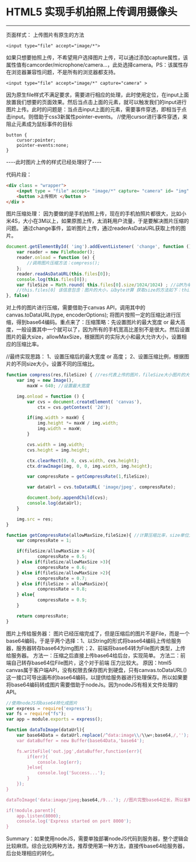 # HTML5 实现手机拍照上传调用摄像头
---



页面样式：
上传图片有原生的方法

    <input type="file" accept="image/*">                                               
如果只想要拍照上传，不希望用户选择图片上传，可以通过添加capture属性，该属性值有camcorder/microphone/camera...，此处选择camera。PS：该属性存在浏览器兼容性问题，不是所有的浏览器都支持。

    <input type="file" accept="image/*" capture="camera" >
因为原生file样式不满足要求，需要进行相应的处理，此时使用定位，在input上面放置我们想要的页面效果。然后当点击上面的元素，就可以触发我们的input进行图片上传。此时的问题是：当点击input上面的元素，需要事件穿透，即相当于点击input。则借助于css3新属性pointer-events。
//使用cursor进行事件穿透，来阻止元素成为鼠标事件的目标

    button {
        cursor:pointer;
        pointer-events:none;
    }
----此时图片上传的样式已经处理好了----

代码片段：
``` html
<div class = "wrapper">
    <input type = "file" accept= "image/*" capture= "camera" id= "img" />
    <button >上传照片 </button >
</div >
```
图片压缩处理：
因为要做的是手机拍照上传，现在的手机拍照片都很大，比如小米4S，大小在3M以上，如果原图上传，太消耗用户流量，于是要解决图片压缩的问题。
通过change事件，监听图片上传，通过readerAsDataURL获取上传的图片。
``` js
document.getElementById( 'img').addEventListener( 'change', function () {
    var reader = new FileReader();
    reader.onload = function (e) {
        //调用图片压缩方法：compress();
    };
    reader.readAsDataURL(this.files[0]);
    console.log(this.files[0]);
    var fileSize = Math.round( this.files[0].size/1024/1024) ; //以M为单位
    //this.files[0] 该信息包含：图片的大小，以byte计算 获取size的方法如下：this.files[0].size;
}, false)
```
对上传的图片进行压缩，需要借助于canvas API，调用其中的canvas.toDataURL(type, encoderOptions); 将图片按照一定的压缩比进行压缩，得到base64编码。重点来了：压缩策略：先设置图片的最大宽度 or 最大高度，一般设置其中一个就可以了，因为所有的手机宽高比差别不是很大。然后设置图片的最大size，allowMaxSize，根据图片的实际大小和最大允许大小，设置相应的压缩比率。

//最终实现思路：
1、设置压缩后的最大宽度 or 高度；
2、设置压缩比例，根据图片的不同size大小，设置不同的压缩比。
``` js
function compress(res,fileSize) { //res代表上传的图片，fileSize大小图片的大小
    var img = new Image(),
        maxW = 640; //设置最大宽度

    img.onload = function () {
        var cvs = document.createElement( 'canvas'),
            ctx = cvs.getContext( '2d');

        if(img.width > maxW) {
            img.height *= maxW / img.width;
            img.width = maxW;
        }

        cvs.width = img.width;
        cvs.height = img.height;

        ctx.clearRect(0, 0, cvs.width, cvs.height);
        ctx.drawImage(img, 0, 0, img.width, img.height);

        var compressRate = getCompressRate(1,fileSize);

        var dataUrl = cvs.toDataURL( 'image/jpeg', compressRate);

        document.body.appendChild(cvs);
        console.log(dataUrl);
    }

    img.src = res;
}

function getCompressRate(allowMaxSize,fileSize){ //计算压缩比率，size单位为MB
    var compressRate = 1;

    if(fileSize/allowMaxSize > 4){
            compressRate = 0.5;
    } else if(fileSize/allowMaxSize >3){
            compressRate = 0.6;
    } else if(fileSize/allowMaxSize >2){
            compressRate = 0.7;
    } else if(fileSize > allowMaxSize){
            compressRate = 0.8;
    } else{
            compressRate = 0.9;
    }

    return compressRate;
}
```
图片上传给服务器：
图片已经压缩完成了，但是压缩后的图片不是File，而是一个base64编码，于是乎两个选择：1、以String的形式将base64编码上传给服务器，服务器转存base64为img图片；2、前端将base64转为File图片类型，上传给服务器。
方法一：压缩之后直接上传base64给后台，实现简单。
方法二：前端自己转存base64位File图片，这个对于前端 压力比较大。
原因：html5 canvas属于客户端API，没有权限去保存图片到硬盘，只有canvas.toDataURL()这一接口可导出画布的base64编码，以提供给服务器进行处理保存。所以如果要将base64编码转成图片需要借助于nodeJs。因为nodeJS有相关文件处理的API。

``` js
//使用nodeJS将base64转化成图片
var express = require('express');
var fs = require("fs");
var app = module.exports = express();

function dataToImage(dataUrl){
    var base64Data = dataUrl.replace(/^data:image\\/\\w+;base64,/,'');
    var dataBuffer = new Buffer(base64Data,'base64');

    fs.writeFile('out.jpg',dataBuffer,function(err){
        if(err){
            console.log(err);
        }else{
            console.log('Success...');
        }
    });
}

dataToImage('data:image/jpeg;base64,/9...'); //图片完整base64过长，所以省略...

if(!module.parent){
    app.listen(8000);
    console.log('Express started on port 8000');
}
```
Summary：如果使用nodeJS，需要单独部署nodeJS代码到服务器，整个逻辑会比较麻烦。综合比较两种方法，推荐使用第一种方法，直接传base64给服务器，后台处理相应的转化。

